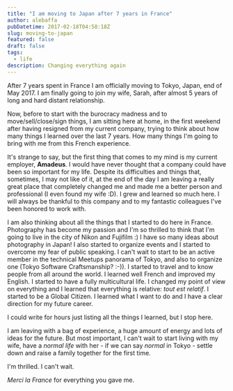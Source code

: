 ```yaml
---
title: "I am moving to Japan after 7 years in France"
author: alebaffa
pubDatetime: 2017-02-18T04:58:18Z
slug: moving-to-japan
featured: false
draft: false
tags:
  - life
description: Changing everything again
---
```


After 7 years spent in France I am officially moving to Tokyo, Japan, end of May 2017. 
I am finally going to join my wife, Sarah, after almost 5 years of long and hard distant relationship.

Now, before to start with the burocracy madness and to move/sell/close/sign things, I am sitting here at home, in the first weekend after having resigned from my current company, trying to think about how many things I learned over the last 7 years. How many things I'm going to bring with me from this French experience.

It's strange to say, but the first thing that comes to my mind is my current employer, **Amadeus**. I would have never thought that a company could have been so important for my life. Despite its difficulties and things that, sometimes, I may not like of it, at the end of the day I am leaving a really great place that completely changed me and made me a better person and professional (I even found my wife :D). I grew and learned so much here. I will always be thankful to this company and to my fantastic colleagues I've been honored to work with.

I am also thinking about all the things that I started to do here in France. Photography has become my passion and I'm so thrilled to think that I'm going to live in the city of Nikon and Fujifilm :) I have so many ideas about photography in Japan!
I also started to organize events and I started to overcome my fear of public speaking. I can't wait to start to be an active member in the technical Meetups panorama of Tokyo, and also to organize one (Tokyo Software Craftsmanship? :-)). I started to travel and to know people from all around the world. I learned well French and improved my English. I started to have a fully multicultural life. I changed my point of view on everything and I learned that everything is relative: _tout est relatif_. I started to be a Global Citizen. I learned what I want to do and I have a clear direction for my future career.

I could write for hours just listing all the things I learned, but I stop here.

I am leaving with a bag of experience, a huge amount of energy and lots of ideas for the future. But most important, I can't wait to start living with my wife, have a _normal life_ with her - if we can say _normal_ in Tokyo - settle down and raise a family together for the first time.

I'm thrilled. I can't wait. 

_Merci la France_ for everything you gave me. 